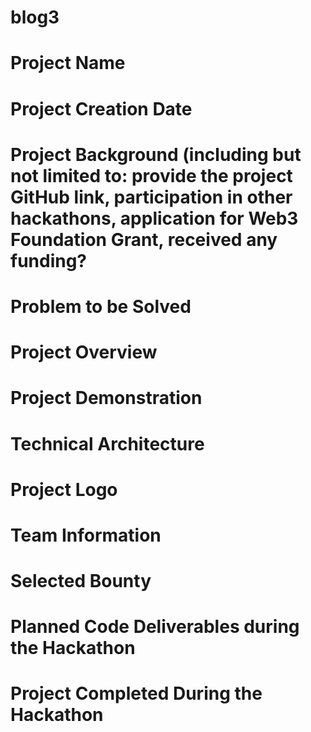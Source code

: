 # blog3

# Project Name

# Project Creation Date

# Project Background (including but not limited to: provide the project GitHub link, participation in other hackathons, application for Web3 Foundation Grant, received any funding?

# Problem to be Solved

# Project Overview

# Project Demonstration

# Technical Architecture

# Project Logo

# Team Information

# Selected Bounty

# Planned Code Deliverables during the Hackathon

# Project Completed During the Hackathon

